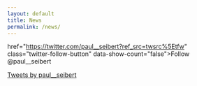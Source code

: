 ```yaml
---
layout: default
title: News
permalink: /news/
---
```


<a>href="https://twitter.com/paul__seibert?ref_src=twsrc%5Etfw" class="twitter-follow-button" data-show-count="false">Follow @paul__seibert</a>

[Tweets by paul\_\_seibert](https://twitter.com/paul__seibert?ref_src=twsrc%5Etfw)

<!---
<br>
<br>
<a href="https://twitter.com/paul__seibert?ref_src=twsrc%5Etfw" class="twitter-follow-button" data-show-count="false">Follow @paul__seibert</a>
<script async src="https://platform.twitter.com/widgets.js" charset="utf-8"></script>
<br>
<br>
<a class="twitter-timeline" href="https://twitter.com/paul__seibert?ref_src=twsrc%5Etfw">Tweets by paul__seibert</a> 
<script async src="https://platform.twitter.com/widgets.js" charset="utf-8"></script> --->

